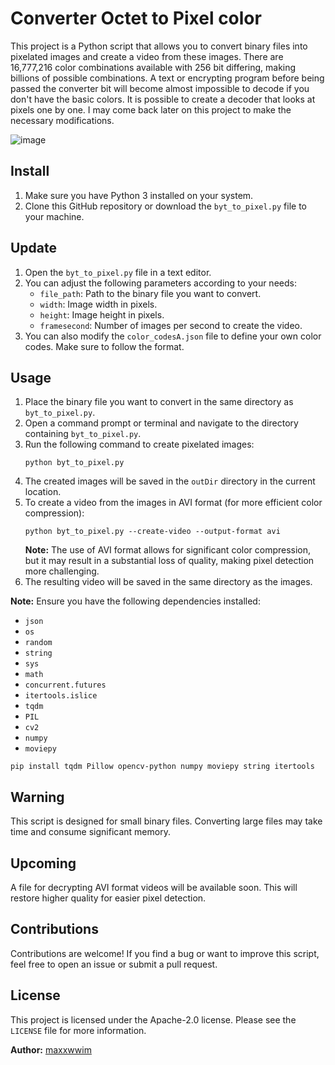 # Converter Octet to Pixel color

This project is a Python script that allows you to convert binary files into pixelated images and create a video from these images. There are 16,777,216 color combinations available with 256 bit differing, making billions of possible combinations. A text or encrypting program before being passed the converter bit will become almost impossible to decode if you don't have the basic colors. It is possible to create a decoder that looks at pixels one by one. I may come back later on this project to make the necessary modifications.

![image](https://github.com/maxxwwim/Converter-Octet-to-Pixel-color/assets/109239740/50992874-3ca2-46f0-94ea-2035d7378e40)


## Install
1. Make sure you have Python 3 installed on your system.
2. Clone this GitHub repository or download the `byt_to_pixel.py` file to your machine.

## Update
1. Open the `byt_to_pixel.py` file in a text editor.
2. You can adjust the following parameters according to your needs:
   - `file_path`: Path to the binary file you want to convert.
   - `width`: Image width in pixels.
   - `height`: Image height in pixels.
   - `framesecond`: Number of images per second to create the video.
3. You can also modify the `color_codesA.json` file to define your own color codes. Make sure to follow the format.

## Usage
1. Place the binary file you want to convert in the same directory as `byt_to_pixel.py`.
2. Open a command prompt or terminal and navigate to the directory containing `byt_to_pixel.py`.
3. Run the following command to create pixelated images:
   ```
   python byt_to_pixel.py
   ```
4. The created images will be saved in the `outDir` directory in the current location.
5. To create a video from the images in AVI format (for more efficient color compression):
   ```
   python byt_to_pixel.py --create-video --output-format avi
   ```
   **Note:** The use of AVI format allows for significant color compression, but it may result in a substantial loss of quality, making pixel detection more challenging.
6. The resulting video will be saved in the same directory as the images.

**Note:** Ensure you have the following dependencies installed:
- `json`
- `os`
- `random`
- `string`
- `sys`
- `math`
- `concurrent.futures`
- `itertools.islice`
- `tqdm`
- `PIL`
- `cv2`
- `numpy`
- `moviepy`
  
```
pip install tqdm Pillow opencv-python numpy moviepy string itertools
```
## Warning
This script is designed for small binary files. Converting large files may take time and consume significant memory.

## Upcoming
A file for decrypting AVI format videos will be available soon. This will restore higher quality for easier pixel detection.

## Contributions
Contributions are welcome! If you find a bug or want to improve this script, feel free to open an issue or submit a pull request.

## License
This project is licensed under the Apache-2.0 license. Please see the `LICENSE` file for more information.

**Author:** [maxxwwim](https://github.com/maxxwwim)
